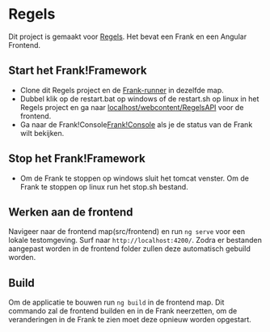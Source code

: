 # Regels
Dit project is gemaakt voor [Regels](regels.overheid.nl). Het bevat een Frank en een Angular Frontend.
  
## Start het Frank!Framework
 - Clone dit Regels project en de [Frank-runner](https://github.com/ibissource/frank-runner) in dezelfde map.
 - Dubbel klik op de restart.bat op windows of de restart.sh op linux in het Regels project en ga naar [localhost/webcontent/RegelsAPI](http://localhost:8081/webcontent/RegelsAPI) voor de frontend.
 - Ga naar de Frank!Console[Frank!Console](http://localhost:8081) als je de status van de Frank wilt bekijken.
 
 ## Stop het Frank!Framework
 - Om de Frank te stoppen op windows sluit het tomcat venster. Om de Frank te stoppen op linux run het stop.sh bestand.

## Werken aan de frontend
Navigeer naar de frontend map(src/frontend) en run `ng serve` voor een lokale testomgeving. Surf naar `http://localhost:4200/`. Zodra er bestanden aangepast worden in de frontend folder zullen deze automatisch gebuild worden.


## Build
Om de applicatie te bouwen run  `ng build` in de frontend map. Dit commando zal de frontend builden en in de Frank neerzetten, om de veranderingen in de Frank te zien moet deze opnieuw worden opgestart.